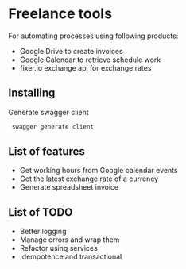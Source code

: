 # Freelance tools

For automating processes using following products:

- Google Drive to create invoices
- Google Calendar to retrieve schedule work
- fixer.io exchange api for exchange rates

## Installing

Generate swagger client

```bash
 swagger generate client
```

## List of features

- Get working hours from Google calendar events
- Get the latest exchange rate of a currency
- Generate spreadsheet invoice

## List of TODO

- Better logging
- Manage errors and wrap them
- Refactor using services
- Idempotence and transactional